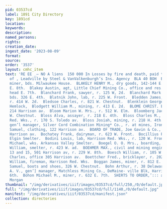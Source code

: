 ```yaml
---
pid: 03537cd
label: 1891 City Directory
key: 1891cd
location: 
keywords: 
description: 
named_persons: 
rights: 
creation_date: 
ingest_date: '2023-08-09'
format: 
source: 
order: '3537'
layout: cmhc_item
text: 'RE EE _— NO A liens  150 000 In Losses by fire and death, paid to the citizens
  of , Leadville by Steel & VanValkenburgh’s Ins. Agency  BLA 40 BOH  Blake William,
  miner, bds. Milwaukee House.  BLAKELY HENRY M., dry goods, 142-144 E. 6th, r. 204
  E. 8th.  Blakey Austin, agt, Little Chief Mining Co., office and res. Fryer Hill,
  head E. 7th.  Blanchard Frank, sawyer, r. 125 W, 2d.  Blanchard Mark O., policeman,
  bds. 326 E. 4th.  Blatnik John, lab, r. 225 W. Front.  Bledden James, teamster,
  r. 414 W. 2d.  Bledsoe Charles, r. 821 W. Chestnut.  Blenklein George, r. 134 5.
  Hemlock,  Blodgett William M., mining, r. 413 E. 2d.  BLOME CHRIST. E., saloon,
  214 Harrison av.  Bloom Marion W. Mrs., r. 512 W. Elm.  Bloomberg Jacob, r. 124
  W. Chestnut.  Bloss Alva, assayer, r. 218 E. 4th.  Bloss Charles M., lab, Harrison
  Red. Wks., r. 170 S. Toledo av.  Bloss Josiah, mining, r. 218 H. 4th.  Blow A. A.,
  gen’l manager, Silver Cord Combination Mining* Co., r. at mines, Iron Hill,  Blumberg
  Samuel, clothing, 122 Harrison av.  BOARD OF TRADE, Joe Gavin & Co., proprs, 308
  Harrison av.  Bochatey Frank, dairyman, r. 623 W. Front.  Bocillius Peter, lab,
  Elgin Smelter.  Bodini Louis, lab, Harrison Red. Wks., r. 120 W. Front.  Bodevenis
  Michael, wks. Arkansas Valley Smelter.  Boegel O. O. Mrs., boarding, 120 E. 3d.  Boegel
  William, smelter, r. 423 W. ad.  BOEHMER MAX., civil and mining engineer, rooms
  13 and 15, 501 Harrison av, r. 229 W. 8th.  Boesch William, r. 105 W. Chestnut.  Boettcher
  Charles, office 305 Harrison av.  Boettcher Fred., bricklayer, r. 202 E. 3d.  Bogan
  William, fireman, Harrison Red. Wks.  Boggan James, miner, r. 812 E. 6th.  Bogh
  Samuel, boots and shoes, 326 W. Chestnut.  Bohn Arthur, r. 38 Delaware Blk.  BOHN
  A. V., gen’] manager, Matchless Mining Co., DeMaine- ville Blk, Harrison av, cor.
  6th.  Bohon Michael M., miner, r. 632 E. 7th.  SHIRTS TO ORDER,’::: ave: Brown &
  Morgan       '
thumbnail: "/img/derivatives/iiif/images/03537cd/full/250,/0/default.jpg"
full: "/img/derivatives/iiif/images/03537cd/full/1140,/0/default.jpg"
manifest: "/img/derivatives/iiif/03537cd/manifest.json"
collection: directories
---
```

